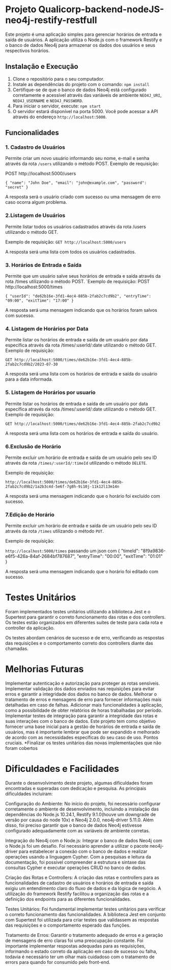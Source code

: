 # Projeto Qualicorp-backend-nodeJS-neo4j-restify-restfull

Este projeto é uma aplicação simples para gerenciar horários de entrada e saída de usuários. A aplicação utiliza o Node.js com o framework Restify e o banco de dados Neo4j para armazenar os dados dos usuários e seus respectivos horários.

## Instalação e Execução

1. Clone o repositório para o seu computador.
2. Instale as dependências do projeto com o comando: 
`npm install`
3. Certifique-se de que o banco de dados Neo4j está configurado corretamente e acessível através das variáveis de ambiente `NEO4J_URI`, `NEO4J_USERNAME` e `NEO4J_PASSWORD`.
4. Para iniciar o servidor, execute:
`npm start`
5. O servidor estará disponível na porta 5000. Você pode acessar a API através do endereço `http://localhost:5000`.

## Funcionalidades

### 1. Cadastro de Usuários

Permite criar um novo usuário informando seu nome, e-mail e senha através da rota `/users` utilizando o método POST. Exemplo de requisição:

POST http://localhost:5000/users

`{
 "name": "John Doe",
 "email": "john@example.com",
 "password": "secret"
}`

A resposta será o usuário criado com sucesso ou uma mensagem de erro caso ocorra algum problema.

### 2.Listagem de Usuários
Permite listar todos os usuários cadastrados através da rota /users utilizando o método GET. 

Exemplo de requisição:
`GET http://localhost:5000/users`

A resposta será uma lista com todos os usuários cadastrados.

### 3. Horários de Entrada e Saída
Permite que um usuário salve seus horários de entrada e saída através da rota /times utilizando o método POST. `Exemplo de requisição:
POST http://localhost:5000/times

`{
    "userId": "de62b16e-3fd1-4ec4-885b-2fab2c7cd9b2",
    "entryTime": "09:00",
    "exitTime": "17:00"
}`

A resposta será uma mensagem indicando que os horários foram salvos com sucesso.

### 4. Listagem de Horários por Data
Permite listar os horários de entrada e saída de um usuário por data específica através da rota /times/:userId/:date utilizando o método GET. Exemplo de requisição:

`GET http://localhost:5000/times/de62b16e-3fd1-4ec4-885b-2fab2c7cd9b2/2023-07-30`

A resposta será uma lista com os horários de entrada e saída do usuário para a data informada.

### 5. Listagem de Horários por usuario
Permite listar os horários de entrada e saída de um usuário por data específica através da rota /times/:userId/:date utilizando o método GET. Exemplo de requisição:

`GET http://localhost:5000/times/de62b16e-3fd1-4ec4-885b-2fab2c7cd9b2`

A resposta será uma lista com os horários de entrada e saída do usuário.

### 6.Exclusão de Horário
Permite excluir um horário de entrada e saída de um usuário pelo seu ID através da rota `/times/:userId/:timeId` utilizando o método `DELETE`. 

Exemplo de requisição:

`http://localhost:5000/times/de62b16e-3fd1-4ec4-885b-2fab2c7cd9b2/1a2b3c4d-5e6f-7g8h-9i10j-11k12l13m14n`

A resposta será uma mensagem indicando que o horário foi excluído com sucesso.

### 7.Edição de Horário
Permite excluir um horário de entrada e saída de um usuário pelo seu ID através da rota `/times` utilizando o método `PUT`. 

Exemplo de requisição:

`http://localhost:5000/times` passando um json com
{ 
    "timeId": "8f9a9836-e6f5-426a-84af-2684bf787687",
    "entryTime": "00:00", 
    "exitTime": "01:01" 
}

A resposta será uma mensagem indicando que o horário foi editado com sucesso.

# Testes Unitários
Foram implementados testes unitários utilizando a biblioteca Jest e o Supertest para garantir o correto funcionamento das rotas e dos controllers. Os testes estão organizados em diferentes suítes de teste para cada rota e controller da aplicação.

Os testes abordam cenários de sucesso e de erro, verificando as respostas das requisições e o comportamento correto dos controllers diante das chamadas.

# Melhorias Futuras
Implementar autenticação e autorização para proteger as rotas sensíveis.
Implementar validação dos dados enviados nas requisições para evitar erros e garantir a integridade dos dados no banco de dados.
Melhorar o tratamento de erros e mensagens de erro para fornecer informações mais detalhadas em caso de falhas.
Adicionar mais funcionalidades à aplicação, como a possibilidade de obter relatórios de horas trabalhadas por período.
Implementar testes de integração para garantir a integridade das rotas e suas interações com o banco de dados.
Este projeto tem como objetivo fornecer uma base inicial para a gestão de horários de entrada e saída de usuários, mas é importante lembrar que pode ser expandido e melhorado de acordo com as necessidades específicas do seu caso de uso.
Pontos cruciais.
*Finalizar os testes unitários das novas implementações que não foram cobertos

# Dificuldades e Facilidades
Durante o desenvolvimento deste projeto, algumas dificuldades foram encontradas e superadas com dedicação e pesquisa. As principais dificuldades incluíram:

Configuração do Ambiente: No início do projeto, foi necessário configurar corretamente o ambiente de desenvolvimento, incluindo a instalação das dependências do Node.js 10.24.1, Restify 9.1.0(houve um downgrade de versão por causa do node 10x) e Neo4j 2.0.0, neo4j-driver 5.11.0. Além disso, foi preciso garantir que o banco de dados Neo4j estivesse configurado adequadamente com as variáveis de ambiente corretas.

Integração do Neo4j com o Node.js: Integrar o banco de dados Neo4j com o Node.js foi um desafio. Foi necessário aprender a utilizar o pacote neo4j-driver para estabelecer a conexão com o banco de dados e realizar operações usando a linguagem Cypher. Com a pesquisas e leitura da documentação, foi possível compreender a estrutura e sintaxe das consultas Cypher e executar operações CRUD no banco de dados.

Criação das Rotas e Controllers: A criação das rotas e controllers para as funcionalidades de cadastro de usuários e horários de entrada e saída exigiu um entendimento claro do fluxo de dados e da lógica de negócio. A utilização do framework Restify facilitou a organização das rotas e a definição dos endpoints para as diferentes funcionalidades.

Testes Unitários: Foi fundamental implementar testes unitários para verificar o correto funcionamento das funcionalidades. A biblioteca Jest em conjunto com Supertest foi utilizada para criar testes que validassem as respostas das requisições e o comportamento esperado das funções.

Tratamento de Erros: Garantir o tratamento adequado de erros e a geração de mensagens de erro claras foi uma preocupação constante. Foi importante implementar respostas adequadas para as requisições, informando o estado correto da aplicação em caso de sucesso ou falha, todavia é necessário ter um olhar mais cuidadoso com o tratamento de errors para quando for consumido pelo front-end.
